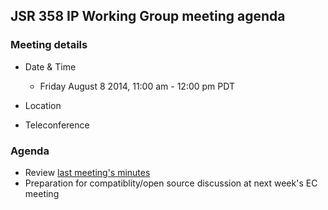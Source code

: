 ## JSR 358 IP Working Group meeting agenda

### Meeting details

*   Date & Time
    *   Friday August 8 2014, 11:00 am - 12:00 pm PDT
*   Location

*   Teleconference

### Agenda

*   Review [last meeting's minutes](https://java.net/downloads/jsr358/Meeting%20Materials/JSR-358-IPWG-Minutes-July-25-2014.md)
*   Preparation for compatiblity/open source discussion at next week's EC meeting